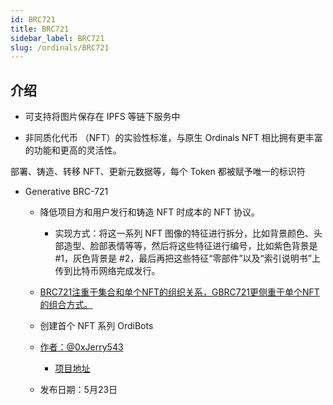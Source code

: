 ```yaml
---
id: BRC721
title: BRC721
sidebar_label: BRC721
slug: /ordinals/BRC721
---
```


## 介绍

- 可支持将图片保存在 IPFS 等链下服务中

- 非同质化代币 （NFT）的实验性标准，与原生 Ordinals NFT 相比拥有更丰富的功能和更高的灵活性。

部署、铸造、转移 NFT、更新元数据等，每个 Token 都被赋予唯一的标识符

- Generative BRC-721

	- 降低项目方和用户发行和铸造 NFT 时成本的 NFT 协议。

		- 实现方式：将这一系列 NFT 图像的特征进行拆分，比如背景颜色、头部造型、脸部表情等等，然后将这些特征进行编号，比如紫色背景是 #1，灰色背景是 #2，最后再把这些特征“零部件”以及“索引说明书”上传到比特币网络完成发行。

	- [BRC721注重于集合和单个NFT的组织关系，GBRC721更侧重于单个NFT的组合方式。](https://www.techflowpost.com/article/detail_12027.html)

	- 创建首个 NFT 系列 OrdiBots

	- [作者：@0xJerry543](https://twitter.com/0xJerry543)

		- [项目地址](https://github.com/jerryfane/generative-brc-721)

	- 发布日期：5月23日

